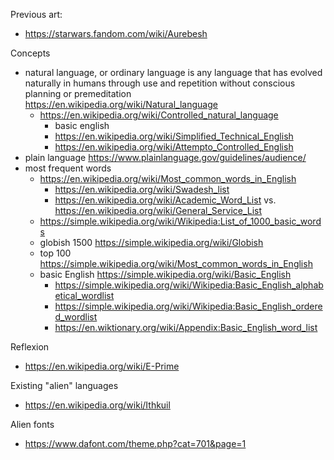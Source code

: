 
Previous art:
- https://starwars.fandom.com/wiki/Aurebesh


Concepts
* natural language, or ordinary language is any language that has evolved naturally in humans through use and repetition without conscious planning or premeditation https://en.wikipedia.org/wiki/Natural_language
  * https://en.wikipedia.org/wiki/Controlled_natural_language
    * basic english
    * https://en.wikipedia.org/wiki/Simplified_Technical_English
    * https://en.wikipedia.org/wiki/Attempto_Controlled_English
* plain language https://www.plainlanguage.gov/guidelines/audience/
* most frequent words
  * https://en.wikipedia.org/wiki/Most_common_words_in_English
    * https://en.wikipedia.org/wiki/Swadesh_list
    * https://en.wikipedia.org/wiki/Academic_Word_List vs. https://en.wikipedia.org/wiki/General_Service_List
  * https://simple.wikipedia.org/wiki/Wikipedia:List_of_1000_basic_words
  * globish 1500 https://simple.wikipedia.org/wiki/Globish
  * top 100 https://simple.wikipedia.org/wiki/Most_common_words_in_English
  * basic English https://simple.wikipedia.org/wiki/Basic_English
    * https://simple.wikipedia.org/wiki/Wikipedia:Basic_English_alphabetical_wordlist
    * https://simple.wikipedia.org/wiki/Wikipedia:Basic_English_ordered_wordlist
    * https://en.wiktionary.org/wiki/Appendix:Basic_English_word_list

Reflexion
* https://en.wikipedia.org/wiki/E-Prime

Existing "alien" languages
* https://en.wikipedia.org/wiki/Ithkuil

Alien fonts
* https://www.dafont.com/theme.php?cat=701&page=1
